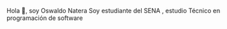 Hola 👋, soy Oswaldo Natera
Soy estudiante del SENA , estudio Técnico en programación de software




